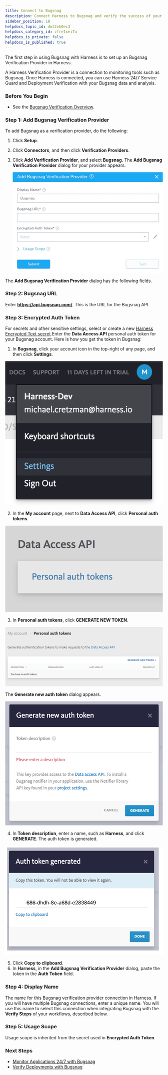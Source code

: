 ```yaml
---
title: Connect to Bugsnag
description: Connect Harness to Bugsnag and verify the success of your deployments and live microservices.
sidebar_position: 10
helpdocs_topic_id: dml2vk0ec3
helpdocs_category_id: zfre1xei7u
helpdocs_is_private: false
helpdocs_is_published: true
---
```


The first step in using Bugsnag with Harness is to set up an Bugsnag Verification Provider in Harness.

A Harness Verification Provider is a connection to monitoring tools such as Bugsnag. Once Harness is connected, you can use Harness 24/7 Service Guard and Deployment Verification with your Bugsnag data and analysis.

### Before You Begin

* See the [Bugsnag Verification Overview](../continuous-verification-overview/concepts-cv/bugsnag-verification-overview.md).

### Step 1: Add Bugsnag Verification Provider

To add Bugsnag as a verification provider, do the following:

1. Click **Setup**.
2. Click **Connectors**, and then click **Verification Providers**.
3. Click **Add Verification Provider**, and select **Bugsnag**. The **Add Bugsnag Verification Provider** dialog for your provider appears.

   ![](./static/1-bugsnag-connection-setup-00.png)

The **Add Bugsnag Verification Provider** dialog has the following fields.

### Step 2: Bugsnag URL

Enter **https://api.bugsnag.com/**. This is the URL for the Bugsnag API.

### Step 3: Encrypted Auth Token

For secrets and other sensitive settings, select or create a new [Harness Encrypted Text secret](https://docs.harness.io/article/ygyvp998mu-use-encrypted-text-secrets).Enter the **Data Access API** personal auth token for your Bugsnag account. Here is how you get the token in Bugsnag:

1. In **Bugsnag**, click your account icon in the top-right of any page, and then click **Settings**.

  [![](./static/1-bugsnag-connection-setup-01.png)](./static/1-bugsnag-connection-setup-01.png)

2. In the **My account** page, next to **Data Access API**, click **Personal auth tokens**.

  [![](./static/1-bugsnag-connection-setup-03.png)](./static/1-bugsnag-connection-setup-03.png)

3. In **Personal auth tokens**, click **GENERATE NEW TOKEN**.

  [![](./static/1-bugsnag-connection-setup-05.png)](./static/1-bugsnag-connection-setup-05.png)
  
  The **Generate new auth token** dialog appears.

  [![](./static/1-bugsnag-connection-setup-07.png)](./static/1-bugsnag-connection-setup-07.png)
  
4. In **Token description**, enter a name, such as **Harness**, and click **GENERATE**. The auth token is generated.

  [![](./static/1-bugsnag-connection-setup-09.png)](./static/1-bugsnag-connection-setup-09.png)

5. Click **Copy to clipboard**.
6. In **Harness**, in the **Add Bugsnag Verification Provider** dialog, paste the token in the **Auth Token** field.

### Step 4: Display Name

The name for this Bugsnag verification provider connection in Harness. If you will have multiple Bugsnag connections, enter a unique name. You will use this name to select this connection when integrating Bugsnag with the **Verify Steps** of your workflows, described below.

### Step 5: Usage Scope

Usage scope is inherited from the secret used in **Encrypted Auth Token**.

### Next Steps

* [Monitor Applications 24/7 with Bugsnag](2-24-7-service-guard-for-bugsnag.md)
* [Verify Deployments with Bugsnag](3-verify-deployments-with-bugsnag.md)

